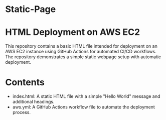 ﻿# Static-Page
# HTML Deployment on AWS EC2

This repository contains a basic HTML file intended for deployment on an AWS EC2 instance using GitHub Actions for automated CI/CD workflows. The repository demonstrates a simple static webpage setup with automatic deployment.

# Contents

   - index.html: A static HTML file with a simple "Hello World" message and additional headings.
   - aws.yml: A GitHub Actions workflow file to automate the deployment process.
